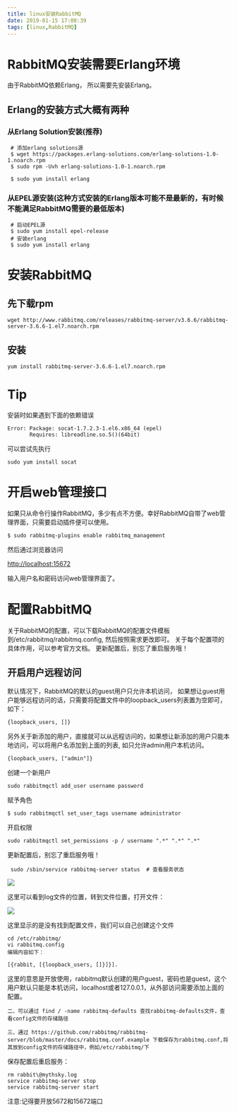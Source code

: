 ```yaml
---
title: linux安装RabbitMQ
date: 2019-01-15 17:08:39
tags: [linux,RabbitMQ]
---
```


# RabbitMQ安装需要Erlang环境

由于RabbitMQ依赖Erlang， 所以需要先安装Erlang。

<!--more-->

## Erlang的安装方式大概有两种

### 从Erlang Solution安装(**推荐**)

```
 # 添加erlang solutions源
 $ wget https://packages.erlang-solutions.com/erlang-solutions-1.0-1.noarch.rpm
 $ sudo rpm -Uvh erlang-solutions-1.0-1.noarch.rpm
 
 $ sudo yum install erlang

```

### 从EPEL源安装(这种方式安装的Erlang版本可能不是最新的，有时候不能满足RabbitMQ需要的最低版本)

```
 # 启动EPEL源
 $ sudo yum install epel-release 
 # 安装erlang
 $ sudo yum install erlang  

```



# 安装RabbitMQ

## 先下载rpm

```
wget http://www.rabbitmq.com/releases/rabbitmq-server/v3.6.6/rabbitmq-server-3.6.6-1.el7.noarch.rpm
```

## 安装

```
yum install rabbitmq-server-3.6.6-1.el7.noarch.rpm 
```



# Tip

安装时如果遇到下面的依赖错误

```
Error: Package: socat-1.7.2.3-1.el6.x86_64 (epel)
       Requires: libreadline.so.5()(64bit)
```

可以尝试先执行

```
sudo yum install socat
```



# 开启web管理接口

如果只从命令行操作RabbitMQ，多少有点不方便。幸好RabbitMQ自带了web管理界面，只需要启动插件便可以使用。

```
$ sudo rabbitmq-plugins enable rabbitmq_management	
```

然后通过浏览器访问

[http://localhost:15672](https://link.jianshu.com/?t=http://localhost:15672)

输入用户名和密码访问web管理界面了。



# 配置RabbitMQ
关于RabbitMQ的配置，可以下载RabbitMQ的配置文件模板到/etc/rabbitmq/rabbitmq.config, 然后按照需求更改即可。
关于每个配置项的具体作用，可以参考官方文档。
更新配置后，别忘了重启服务哦！

## 开启用户远程访问
默认情况下，RabbitMQ的默认的guest用户只允许本机访问， 如果想让guest用户能够远程访问的话，只需要将配置文件中的loopback_users列表置为空即可，如下：

```
{loopback_users, []}
```


另外关于新添加的用户，直接就可以从远程访问的，如果想让新添加的用户只能本地访问，可以将用户名添加到上面的列表, 如只允许admin用户本机访问。

```
{loopback_users, ["admin"]}
```



创建一个新用户

```
sudo rabbitmqctl add_user username password
```

赋予角色

```
$ sudo rabbitmqctl set_user_tags username administrator
```

开启权限

```
sudo rabbitmqctl set_permissions -p / username ".*" ".*" ".*"
```

更新配置后，别忘了重启服务哦！



```
 sudo /sbin/service rabbitmq-server status  # 查看服务状态
```



![](/img/2019-1-15/rabbitMq1.png)

这里可以看到log文件的位置，转到文件位置，打开文件：

![](/img/2019-1-15/rabbitMq2.png)

这里显示的是没有找到配置文件，我们可以自己创建这个文件

```
cd /etc/rabbitmq/
vi rabbitmq.config
编辑内容如下：

[{rabbit, [{loopback_users, []}]}].
```

这里的意思是开放使用，rabbitmq默认创建的用户guest，密码也是guest，这个用户默认只能是本机访问，localhost或者127.0.0.1，从外部访问需要添加上面的配置。

```
二、可以通过 find / -name rabbitmq-defaults 查找rabbitmq-defaults文件，查看config文件的存储路径

三、通过 https://github.com/rabbitmq/rabbitmq-server/blob/master/docs/rabbitmq.conf.example 下载保存为rabbitmq.conf,将其放到config文件的存储路径中，例如/etc/rabbitmq/下
```





保存配置后重启服务：

```
rm rabbit\@mythsky.log 
service rabbitmq-server stop
service rabbitmq-server start
```

注意:记得要开放5672和15672端口



